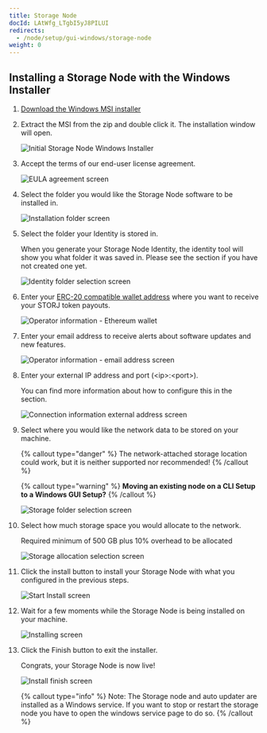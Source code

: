 ```yaml
---
title: Storage Node
docId: LAtWfg_LTgbI5yJ8PILUI
redirects:
  - /node/setup/gui-windows/storage-node
weight: 0
---
```


## Installing a Storage Node with the Windows Installer

1. [Download the Windows MSI installer](https://github.com/storj/storj/releases/latest/download/storagenode_windows_amd64.msi.zip)

2. Extract the MSI from the zip and double click it. The installation window will open.&#x20;

   ![Initial Storage Node Windows Installer](https://link.storjshare.io/raw/jua7rls6hkx5556qfcmhrqed2tfa/docs/images/4NFWY9VWzCdRltHBoU8px_pasted-image-0.png)

3. Accept the terms of our end-user license agreement.&#x20;

   ![EULA agreement screen](https://link.storjshare.io/raw/jua7rls6hkx5556qfcmhrqed2tfa/docs/images/6VUhKAYMC7D58hliKFMEA_pasted-image-0.png)

4. Select the folder you would like the Storage Node software to be installed in.

   ![Installation folder screen](https://link.storjshare.io/raw/jua7rls6hkx5556qfcmhrqed2tfa/docs/images/JHl6cIzjMQRn8-hISrONa_pasted-image-0.png)

5. Select the folder your Identity is stored in.

   When you generate your Storage Node Identity, the identity tool will show you what folder it was saved in. Please see the [](docId:aT6VAB297OWLd4vqeXxf5) section if you have not created one yet.&#x20;

   ![Identity folder selection screen](https://link.storjshare.io/raw/jua7rls6hkx5556qfcmhrqed2tfa/docs/images/LL0TW17fdolT5vFvZa0OX_pasted-image-0.png)

6. Enter your [ERC-20 compatible wallet address](https://support.storj.io/hc/en-us/articles/360026611692-How-do-I-hold-STORJ-What-is-a-valid-address-or-compatible-wallet-) where you want to receive your STORJ token payouts.

   ![Operator information - Ethereum wallet](https://link.storjshare.io/raw/jua7rls6hkx5556qfcmhrqed2tfa/docs/images/85j1PrZepUeQGCYMGFKJw_pasted-image-0.png)

7. Enter your email address to receive alerts about software updates and new features.&#x20;

   ![Operator information - email address screen](https://link.storjshare.io/raw/jua7rls6hkx5556qfcmhrqed2tfa/docs/images/0rIVxCc7BpUKcgcHjjtcc_pasted-image-0.png)

8. Enter your external IP address and port (\<ip>:\<port>).

   You can find more information about how to configure this in the [](docId:y0jltT-HzKPmDefi532sd) section.&#x20;

   ![Connection information external address screen](https://link.storjshare.io/raw/jua7rls6hkx5556qfcmhrqed2tfa/docs/images/y3A1AmFxJJqUpZOzSdm1J_pasted-image-0.png)

9. Select where you would like the network data to be stored on your machine.

   {% callout type="danger"  %}
   The network-attached storage location could work, but it is neither supported nor recommended!
   {% /callout %}

   {% callout type="warning"  %}
   **Moving an existing node on a CLI Setup to a Windows GUI Setup?**&#x20;
   {% /callout %}

   ![Storage folder selection screen](https://link.storjshare.io/raw/jua7rls6hkx5556qfcmhrqed2tfa/docs/images/i8pjCLqJCL9JuQnPFALsH_pasted-image-0.png)

10. Select how much storage space you would allocate to the network.

    Required minimum of 500 GB plus 10% overhead to be allocated

    ![Storage allocation selection screen](https://link.storjshare.io/raw/jua7rls6hkx5556qfcmhrqed2tfa/docs/images/VjaAz47vLIdzwwIN_dTS3_pasted-image-0.png)

11. Click the install button to install your Storage Node with what you configured in the previous steps.&#x20;

    ![Start Install screen](https://link.storjshare.io/raw/jua7rls6hkx5556qfcmhrqed2tfa/docs/images/9wV8dvx17NjtWyp4sVOwg_pasted-image-0.png)

12. Wait for a few moments while the Storage Node is being installed on your machine.&#x20;

    ![Installing screen](https://link.storjshare.io/raw/jua7rls6hkx5556qfcmhrqed2tfa/docs/images/LcQyXb63xCsrB_DZrIHaX_pasted-image-0.png)

13. Click the Finish button to exit the installer.

    Congrats, your Storage Node is now live!&#x20;

    ![Install finish screen](https://link.storjshare.io/raw/jua7rls6hkx5556qfcmhrqed2tfa/docs/images/gLOwNZjPUw8q4ZecabrXQ_pasted-image-0.png)

    {% callout type="info"  %}
    Note: The Storage node and auto updater are installed as a Windows service. If you want to stop or restart the storage node you have to open the windows service page to do so.&#x20;
    {% /callout %}

